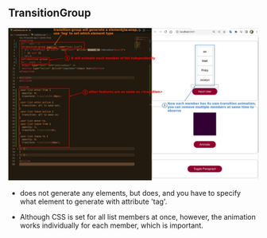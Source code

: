 ## **TransitionGroup**

![Alt](pic/04.jpg)

- <transition> does not generate any elements, but <transition-group> does, and you have to specify what element to generate with attribute 'tag'.

- Although CSS is set for all list members at once, however, the animation works individually for each member, which is important.
